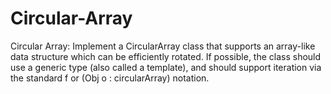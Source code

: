 # Circular-Array
Circular Array: Implement a CircularArray class that supports an array-like data structure which
can be efficiently rotated. If possible, the class should use a generic type (also called a template), and
should support iteration via the standard f or (Obj o : circularArray) notation.
